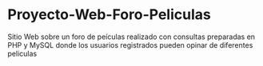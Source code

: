 # Proyecto-Web-Foro-Peliculas
Sitio Web sobre un foro de peículas realizado con consultas preparadas en PHP y MySQL donde los usuarios registrados pueden opinar de diferentes peliculas
